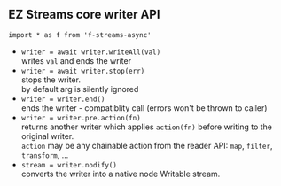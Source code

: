## EZ Streams core writer API  
`import * as f from 'f-streams-async'`  
* `writer = await writer.writeAll(val)`  
  writes `val` and ends the writer  
* `writer = await writer.stop(err)`  
  stops the writer.  
  by default arg is silently ignored  
* `writer = writer.end()`  
  ends the writer - compatiblity call (errors won't be thrown to caller)  
* `writer = writer.pre.action(fn)`  
  returns another writer which applies `action(fn)` before writing to the original writer.  
  `action` may be any chainable action from the reader API: `map`, `filter`, `transform`, ...  
* `stream = writer.nodify()`  
  converts the writer into a native node Writable stream.  
